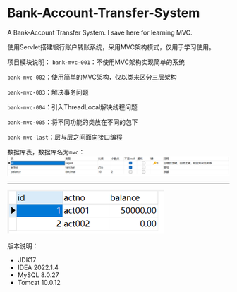 # Bank-Account-Transfer-System
A Bank-Account Transfer System. I save here for learning MVC.

使用Servlet搭建银行账户转账系统，采用MVC架构模式，仅用于学习使用。

项目模块说明：
`bank-mvc-001`：不使用MVC架构实现简单的系统

`bank-mvc-002`：使用简单的MVC架构，仅以类来区分三层架构

`bank-mvc-003`：解决事务问题

`bank-mvc-004`：引入ThreadLocal解决线程问题

`bank-mvc-005`：将不同功能的类放在不同的包下

`bank-mvc-last`：层与层之间面向接口编程



数据库表，数据库名为`mvc`：
![image-20240526234249873](README.assets/image-20240526234249873.png)

---

![image-20240527113946453](README.assets/image-20240527113946453.png)



版本说明：
* JDK17
* IDEA 2022.1.4
* MySQL 8.0.27
* Tomcat 10.0.12
